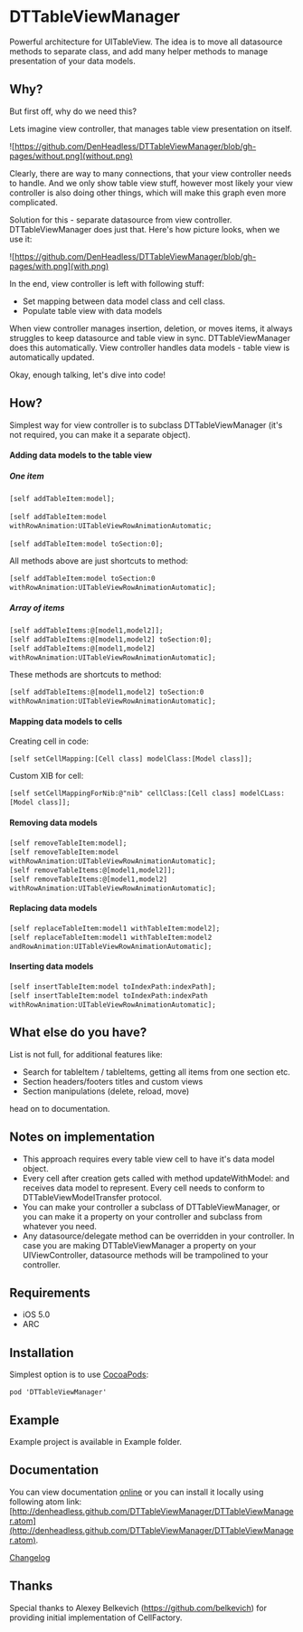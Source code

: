 DTTableViewManager
================

Powerful architecture for UITableView. The idea is to move all datasource methods to separate class, and add many helper methods to manage presentation of your data models.


## Why?

But first off, why do we need this? 

Lets imagine view controller, that manages table view presentation on itself. 

![https://github.com/DenHeadless/DTTableViewManager/blob/gh-pages/without.png](without.png)

Clearly, there are way to many connections, that your view controller needs to handle. And we only show table view stuff, however most likely your view controller is also doing other things, which will make this graph even more complicated. 

Solution for this - separate datasource from view controller. DTTableViewManager does just that. Here's how picture looks, when we use it:

![https://github.com/DenHeadless/DTTableViewManager/blob/gh-pages/with.png](with.png)

In the end, view controller is left with following stuff:

* Set mapping between data model class and cell class.
* Populate table view with data models

When view controller manages insertion, deletion, or moves items, it always struggles to keep datasource and table view in sync. DTTableViewManager does this automatically. View controller handles data models - table view is automatically updated.

Okay, enough talking, let's dive into code!  

## How?

Simplest way for view controller is to subclass DTTableViewManager (it's not required, you can make it a separate object).

#### Adding data models to the table view

##### One item
	
	[self addTableItem:model];
	
	[self addTableItem:model withRowAnimation:UITableViewRowAnimationAutomatic;
	
	[self addTableItem:model toSection:0];
	
All methods above are just shortcuts to method:

	[self addTableItem:model toSection:0 withRowAnimation:UITableViewRowAnimationAutomatic];

##### Array of items

	[self addTableItems:@[model1,model2]];
	[self addTableItems:@[model1,model2] toSection:0];
	[self addTableItems:@[model1,model2] withRowAnimation:UITableViewRowAnimationAutomatic];
	
These methods are shortcuts to method:
	
	[self addTableItems:@[model1,model2] toSection:0 withRowAnimation:UITableViewRowAnimationAutomatic];
	
#### Mapping data models to cells
	
Creating cell in code:

	[self setCellMapping:[Cell class] modelClass:[Model class]];
	
Custom XIB for cell:	
	
	[self setCellMappingForNib:@"nib" cellClass:[Cell class] modelCLass:[Model class]];
	
#### Removing data models

	[self removeTableItem:model];
	[self removeTableItem:model withRowAnimation:UITableViewRowAnimationAutomatic];
	[self removeTableItems:@[model1,model2]];
	[self removeTableItems:@[model1,model2] withRowAnimation:UITableViewRowAnimationAutomatic];
	
#### Replacing data models

	[self replaceTableItem:model1 withTableItem:model2];
	[self replaceTableItem:model1 withTableItem:model2 andRowAnimation:UITableViewRowAnimationAutomatic];
	
#### Inserting data models

	[self insertTableItem:model toIndexPath:indexPath];
	[self insertTableItem:model toIndexPath:indexPath withRowAnimation:UITableViewRowAnimationAutomatic];
	
	
## What else do you have?

List is not full, for additional features like:

* Search for tableItem / tableItems, getting all items from one section etc.
* Section headers/footers titles and custom views
* Section manipulations (delete, reload, move)

head on to documentation.
	
## Notes on implementation

* This approach requires every table view cell to have it's data model object. 
* Every cell after creation gets called with method updateWithModel: and receives data model to represent. Every cell needs to conform to DTTableViewModelTransfer protocol.
* You can make your controller a subclass of DTTableViewManager, or you can make it a property on your controller and subclass from whatever you need. 
* Any datasource/delegate method can be overridden in your controller. In case you are making DTTableViewManager a property on your UIViewController, datasource methods will be trampolined to your controller. 

## Requirements

* iOS 5.0
* ARC
        
## Installation

Simplest option is to use [CocoaPods](http://www.cocoapods.org):

	pod 'DTTableViewManager'
	
## Example 

Example project is available in Example folder. 

## Documentation

You can view documentation [online](http://denheadless.github.com/DTTableViewManager/) or you can install it locally using following atom link: [http://denheadless.github.com/DTTableViewManager/DTTableViewManager.atom](http://denheadless.github.com/DTTableViewManager/DTTableViewManager.atom).

[Changelog](https://github.com/DenHeadless/DTTableViewManager/wiki/Changelog)
		
## Thanks

Special thanks to Alexey Belkevich (https://github.com/belkevich) for providing initial implementation of CellFactory.